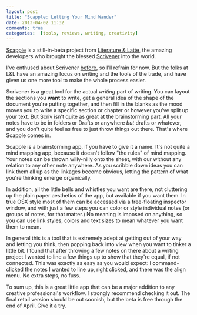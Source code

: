 ```yaml
---
layout: post
title: "Scapple: Letting Your Mind Wander"
date: 2013-04-02 11:32
comments: true
categories:  [tools, reviews, writing, creativity]
---
```


[Scapple] is a still-in-beta project from [Literature & Latte][litlat], the amazing developers who brought the blessed [Scrivener] into the world.

I've enthused about Scrivener [before], so I'll refrain for now. But the folks at L&L have an amazing focus on writing and the tools of the trade, and have given us one more tool to make the whole process easier. 

Scrivener is a great tool for the actual *writing* part of writing. You can layout the sections you **want** to write, get a general idea of the shape of the document you're putting together, and then fill in the blanks as the mood moves you to write a specific section or chapter or however you've split up your text. But Scriv isn't quite as great at the brainstorming part. All your notes have to be in folders or Drafts or anywhere *but* drafts or whatever, and you don't quite feel as free to just throw things out there. That's where Scapple comes in.

Scapple is a brainstorming app, if you have to give it a name. It's not quite a mind mapping app, because it doesn't follow "the rules" of mind mapping. Your notes can be thrown willy-nilly onto the sheet, with our without any relation to any other note anywhere. As you scribble down ideas you can link them all up as the linkages become obvious, letting the pattern of what you're thinking emerge organically. 

In addition, all the little bells and whistles you want are there, not cluttering up the plain paper aesthetics of the app, but available if you want them. In true OSX style most of them can be accessed via a free-floating inspector window, and with just a few steps you can color or style individual notes (or groups of notes, for that matter.) No meaning is imposed on anything, so you can use link styles, colors and text sizes to mean whatever you want them to mean. 

In general this is a tool that is extremely adept at getting out of your way and letting you think, then popping back into view when you want to tinker a little bit. I found that after throwing a few notes on there about a writing project I wanted to line a few things up to show that they're equal, if not connected. This was exactly as easy as you would expect: I command-clicked the notes I wanted to line up, right clicked, and there was the align menu. No extra steps, no fuss. 

To sum up, this is a great little app that can be a major addition to any creative professional's workflow. I strongly recommend checking it out. The final retail version should be out soonish, but the beta is free through the end of April. Give it a try.


[Scapple]: http://www.literatureandlatte.com/forum/viewforum.php?f=42&sid=2665c0358883722ee7431c87c46199a2
[litlat]: http://literatureandlatte.com
[Scrivener]: http://www.literatureandlatte.com/scrivener.php
[before]: http://www.favoritethingever.com/2010/10/scrivener/